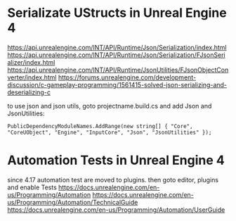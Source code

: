 # Serializate UStructs in Unreal Engine 4

https://api.unrealengine.com/INT/API/Runtime/Json/Serialization/index.html
https://api.unrealengine.com/INT/API/Runtime/Json/Serialization/FJsonSerializer/index.html
https://api.unrealengine.com/INT/API/Runtime/JsonUtilities/FJsonObjectConverter/index.html
https://forums.unrealengine.com/development-discussion/c-gameplay-programming/1561415-solved-json-serializing-and-deserializing-c

to use json and json utils, goto projectname.build.cs and add Json and JsonUtilities:

	PublicDependencyModuleNames.AddRange(new string[] { "Core", "CoreUObject", "Engine", "InputCore", "Json", "JsonUtilities" });

# Automation Tests in Unreal Engine 4

since 4.17 automation test are moved to plugins. then goto editor, plugins and enable Tests
https://docs.unrealengine.com/en-us/Programming/Automation
https://docs.unrealengine.com/en-us/Programming/Automation/TechnicalGuide
https://docs.unrealengine.com/en-us/Programming/Automation/UserGuide
